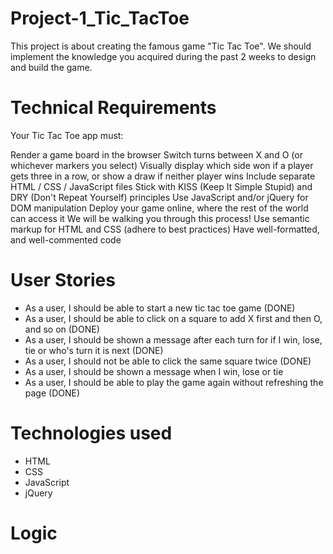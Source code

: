# Project-1_Tic_TacToe

This project is about creating the famous game "Tic Tac Toe".
We should implement the knowledge you acquired during the past 2 weeks to design and build the game.

# Technical Requirements

Your Tic Tac Toe app must:

Render a game board in the browser
Switch turns between X and O (or whichever markers you select)
Visually display which side won if a player gets three in a row, or show a draw if neither player wins
Include separate HTML / CSS / JavaScript files
Stick with KISS (Keep It Simple Stupid) and DRY (Don't Repeat Yourself) principles
Use JavaScript and/or jQuery for DOM manipulation
Deploy your game online, where the rest of the world can access it
We will be walking you through this process!
Use semantic markup for HTML and CSS (adhere to best practices)
Have well-formatted, and well-commented code

# User Stories

- As a user, I should be able to start a new tic tac toe game (DONE)
- As a user, I should be able to click on a square to add X first and then O, and so on (DONE)
- As a user, I should be shown a message after each turn for if I win, lose, tie or who's turn it is next (DONE)
- As a user, I should not be able to click the same square twice (DONE)
- As a user, I should be shown a message when I win, lose or tie
- As a user, I should be able to play the game again without refreshing the page (DONE)

# Technologies used

- HTML
- CSS
- JavaScript
- jQuery

# Logic
